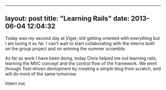 
---
layout: post
title: "Learning Rails"
date: 2013-06-04 12:04:32
---

Today was my second day at Viget; still getting oriented with everything but
I am loving it so far. I can't wait to start collaborating with the interns
both on the group project and on winning the summer scramble.

As far as work I have been doing, today Chris helped me out learning rails,
learning the MVC concept and the control flow of the framework. We went 
through Test-driven devlopment by creating a simple blog from scratch, 
and will do more of the same tomorrow

Intern out.
